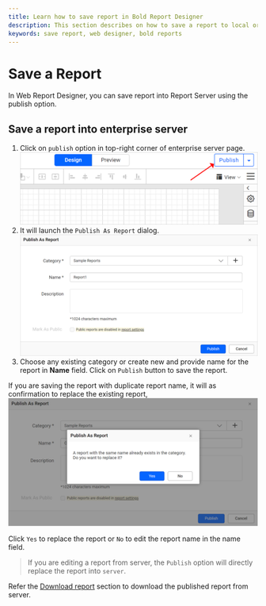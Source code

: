```yaml
---
title: Learn how to save report in Bold Report Designer
description: This section describes on how to save a report to local or publish into report server in Bold Report Designer
keywords: save report, web designer, bold reports
---
```


# Save a Report

In Web Report Designer, you can save report into Report Server using the publish option.

## Save a report into enterprise server

1. Click on `publish` option in top-right corner of enterprise server page.
![Save menu in web designer](/static/assets/on-premise/images/report-designer/save-report/save-menu.png)
2. It will launch the `Publish As Report` dialog.
![Save a new report into report server](/static/assets/on-premise/images/report-designer/save-report/save-as-report-dialog.png)
3. Choose any existing category or create new and provide name for the report in **Name** field. Click on `Publish` button to save the report.

If you are saving the report with duplicate report name, it will as confirmation to replace the existing report,
![Replace report alert](/static/assets/on-premise/images/report-designer/save-report/replace-existing-report-alert.png)

Click `Yes` to replace the report or `No` to edit the report name in the name field.

> If you are editing a report from server, the `Publish` option will directly replace the report into `server`.

Refer the [Download report](/designer-guide/manage-content/reports/download-report/) section to download the published report from server.